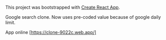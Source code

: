 This project was bootstrapped with [Create React App](https://github.com/facebook/create-react-app).

Google search clone. Now uses pre-coded value because of google daily limit.

App online [https://clone-9022c.web.app/]
